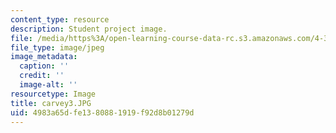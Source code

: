 ```yaml
---
content_type: resource
description: Student project image.
file: /media/https%3A/open-learning-course-data-rc.s3.amazonaws.com/4-341-introduction-to-photography-fall-2002/4983a65dfe1380881919f92d8b01279d_carvey3.JPG
file_type: image/jpeg
image_metadata:
  caption: ''
  credit: ''
  image-alt: ''
resourcetype: Image
title: carvey3.JPG
uid: 4983a65d-fe13-8088-1919-f92d8b01279d
---
```

